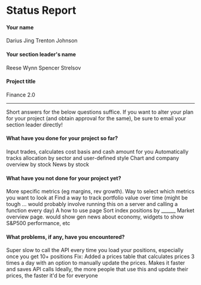 # Status Report

#### Your name

Darius Jing
Trenton Johnson

#### Your section leader's name

Reese Wynn
Spencer Strelsov

#### Project title

Finance 2.0

***

Short answers for the below questions suffice. If you want to alter your plan for your project (and obtain approval for the same), be sure to email your section leader directly!

#### What have you done for your project so far?

Input trades, calculates cost basis and cash amount for you
Automatically tracks allocation by sector and user-defined style
Chart and company overview by stock
News by stock

#### What have you not done for your project yet?

More specific metrics (eg margins, rev growth). Way to select which metrics you want to look at
Find a way to track portfolio value over time (might be tough ... would probably involve running this on a server and calling a function every day)
A how to use page
Sort index positions by ______
Market overview page. would show gen news about economy, widgets to show S&P500 performance, etc

#### What problems, if any, have you encountered?

Super slow to call the API every time you load your positions, especially once you get 10+ positions
Fix: Added a prices table that calculates prices 3 times a day with an option to manually update the prices. Makes it faster and saves API calls
Ideally, the more people that use this and update their prices, the faster it'd be for everyone

